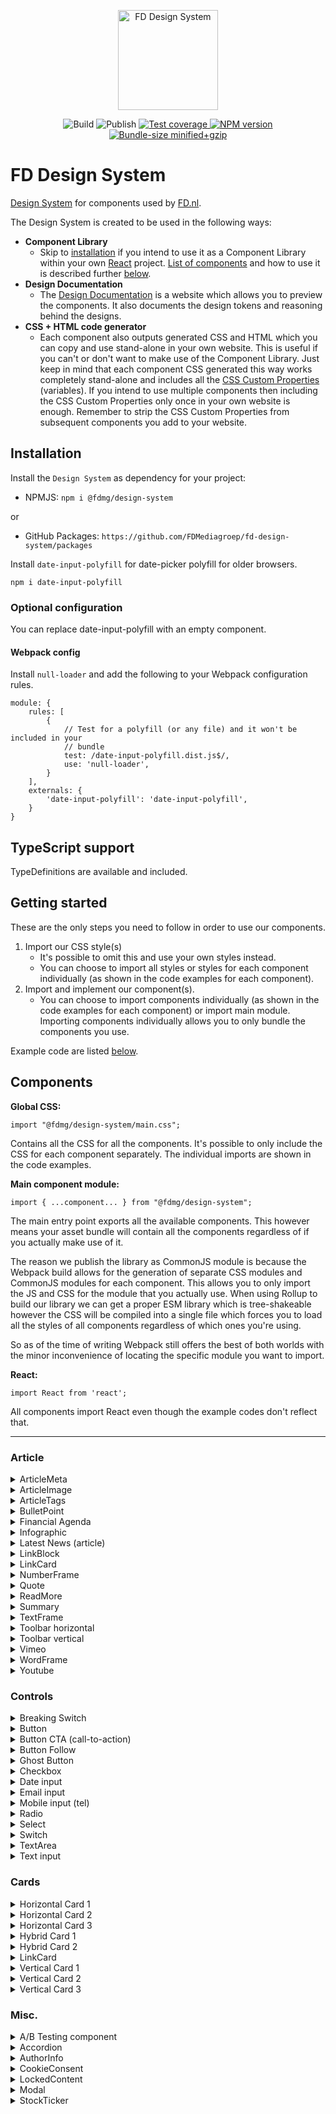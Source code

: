 <p align="center">
    <a href="https://design-system.fd.nl" target="_BLANK">
        <img width="160" src="https://github.com/FDMediagroep/fd-design-system/raw/master/public/assets/icons/logo.svg?sanitize=true" alt="FD Design System">
    </a>
</p>

<p align="center">
    <span>
        <img src="https://github.com/FDMediagroep/fd-design-system/workflows/Build/badge.svg" alt="Build"/>
    </span>
    <span>
        <img src="https://github.com/FDMediagroep/fd-design-system/workflows/Publish/badge.svg" alt="Publish"/>
    </span>
    <a href="https://coveralls.io/github/FDMediagroep/fd-design-system?branch=master" target="_blank">
        <img src="https://coveralls.io/repos/github/FDMediagroep/fd-design-system/badge.svg?branch=master" alt="Test coverage"/>
    </a>
    <a href="https://npmjs.com/package/@fdmg%2Fdesign-system" target="_blank">
        <img src="https://img.shields.io/npm/v/@fdmg/design-system?color=blue" alt="NPM version"/>
    </a>
    <a href="https://bundlephobia.com/result?p=@fdmg/design-system" target="_blank">
        <img src="https://img.shields.io/bundlephobia/minzip/@fdmg/design-system" alt="Bundle-size minified+gzip"/>
    </a>
</p>

# FD Design System

[Design System](https://design-system.fd.nl) for components used by [FD.nl](https://fd.nl).

The Design System is created to be used in the following ways:

-   **Component Library**
    -   Skip to [installation](#installation) if you intend to use it as a Component Library within your own [React](https://reactjs.org/) project. [List of components](#components) and how to use it is described further [below](#components).
-   **Design Documentation**
    -   The [Design Documentation](https://design-system.fd.nl) is a website which allows you to preview the components. It also documents the design tokens and reasoning behind the designs.
-   **CSS + HTML code generator**
    -   Each component also outputs generated CSS and HTML which you can copy and use stand-alone in your own website. This is useful if you can't or don't want to make use of the Component Library. Just keep in mind that each component CSS generated this way works completely stand-alone and includes all the [CSS Custom Properties](https://developer.mozilla.org/en-US/docs/Web/CSS/Using_CSS_custom_properties) (variables). If you intend to use multiple components then including the CSS Custom Properties only once in your own website is enough. Remember to strip the CSS Custom Properties from subsequent components you add to your website.

## Installation

Install the `Design System` as dependency for your project:

-   NPMJS: `npm i @fdmg/design-system`

or

-   GitHub Packages: `https://github.com/FDMediagroep/fd-design-system/packages`

Install `date-input-polyfill` for date-picker polyfill for older browsers.

`npm i date-input-polyfill`

### Optional configuration

You can replace date-input-polyfill with an empty component.

#### Webpack config

Install `null-loader` and add the following to your Webpack configuration rules.

```
module: {
    rules: [
        {
            // Test for a polyfill (or any file) and it won't be included in your
            // bundle
            test: /date-input-polyfill.dist.js$/,
            use: 'null-loader',
        }
    ],
    externals: {
        'date-input-polyfill': 'date-input-polyfill',
    }
}
```

## TypeScript support

TypeDefinitions are available and included.

## Getting started

These are the only steps you need to follow in order to use our components.

1. Import our CSS style(s)
    - It's possible to omit this and use your own styles instead.
    - You can choose to import all styles or styles for each component individually (as shown in the code examples for each component).
1. Import and implement our component(s).
    - You can choose to import components individually (as shown in the code examples for each component) or import main module. Importing components individually allows you to only bundle the components you use.

Example code are listed [below](#components).

## Components

**Global CSS:**

```
import "@fdmg/design-system/main.css";
```

Contains all the CSS for all the components. It's possible to only include the CSS for each component separately.
The individual imports are shown in the code examples.

**Main component module:**

```
import { ...component... } from "@fdmg/design-system";
```

The main entry point exports all the available components. This however means your asset bundle will contain all the components regardless of if you actually make use of it.

The reason we publish the library as CommonJS module is because the Webpack build allows for the generation of separate
CSS modules and CommonJS modules for each component. This allows you to only import the JS and CSS for the module that you actually use.
When using Rollup to build our library we can get a proper ESM library which is tree-shakeable however the CSS will be compiled into a single file which forces you to load all the styles of all components regardless of which ones you're using.

So as of the time of writing Webpack still offers the best of both worlds with the minor inconvenience of locating the specific module you want to import.

**React:**

```
import React from 'react';
```

All components import React even though the example codes don't reflect that.

---

### Article

<details>
<summary>ArticleMeta</summary>

Component CSS:

```
import "@fdmg/design-system/components/design-tokens/design-tokens.css";
import "@fdmg/design-system/components/article-meta/ArticleMeta.css";
```

```
import { ArticleMeta } from "@fdmg/design-system/components/input/ArticleMeta";

function Foo() {
    return (
        <ArticleMeta authors={["fullName": "Willem L."]}/>
    );
}
```

</details>

<details>
<summary>ArticleImage</summary>

[Demo](https://design-system.fd.nl/article-image)

Component CSS:

```
import "@fdmg/design-system/components/design-tokens/design-tokens.css";
import "@fdmg/design-system/components/article-image/ArticleImage.css";
```

```
import { ArticleImage } from "@fdmg/design-system/components/article-image/ArticleImage";

function Foo() {
    return (
        <ArticleImage
            baseUrl="https://images.example.com"
            caption="What a photo"
            credit="Foto: Willem L."
            fileName="image.jpg"/>
    );
}
```

</details>

<details>
<summary>ArticleTags</summary>

[Demo](https://design-system.fd.nl/article-tags)

Component CSS:

```
import "@fdmg/design-system/components/design-tokens/design-tokens.css";
import "@fdmg/design-system/components/article-tags/ArticleTags.css";
```

```
import { ArticleTags } from "@fdmg/design-system/components/article-tags/ArticleTags";

function Foo() {
    return (
        <ArticleTags
            onDisableAlertClick={() => {}}
            onEnableAlertClick={() => {}}
            onFollowClick={() => {}}
            onUnfollowClick={() => {}}
            title="Volgen via mijn nieuws"
            titleLink="https://fd.nl/mijn-nieuws"
            tags={[
                {
                    tag: 'Detailhandel',
                    uuid: '1',
                },
                {
                    selected: true,
                    tag: 'Eten & Drinken',
                    uuid: '2',
                },
                {
                    alertSelected: true,
                    selected: true,
                    tag: 'Supermarkt',
                    uuid: '3',
                },
            ]}
        />
    );
}
```

</details>

<details>
<summary>BulletPoint</summary>

[Demo](https://design-system.fd.nl/article-bullet-point)

Component CSS:

```
import "@fdmg/design-system/components/design-tokens/design-tokens.css";
import "@fdmg/design-system/components/bullet-point/BulletPoint.css";
```

```
import { BulletPoint } from "@fdmg/design-system/components/bullet-point/BulletPoint";

function Foo() {
    return (
        <BulletPoint bullets={["bullet 1" "bullet 2"]}/>
    );
}
```

</details>

<details>
<summary>Financial Agenda</summary>

[Demo](https://design-system.fd.nl/financial-agenda)

Component CSS:

```
import "@fdmg/design-system/components/design-tokens/design-tokens.css";
import "@fdmg/design-system/components/financial-agenda/FinancialAgenda.css";
```

```
import { FinancialAgenda } from "@fdmg/design-system/components/financial-agenda/FinancialAgenda";

function Foo() {
    return (
        <FinancialAgenda
            agendaItems={[
                {
                    date: '25 mei',
                    source: 'VK',
                    description:
                        'Bankholiday - financiële markten gesloten',
                },
                {
                    date: '25 mei',
                    source: 'VS',
                    description:
                        'Memorial day - financiële markten gesloten',
                },
            ]}
        />
    );
}
```

</details>

<details>
<summary>Infographic</summary>

[Demo](https://design-system.fd.nl/article-infographic)

Component CSS:

```
import "@fdmg/design-system/components/design-tokens/design-tokens.css";
import "@fdmg/design-system/components/infographic/Infographic.css";
```

```
import { Infographic } from "@fdmg/design-system/components/infographic/Infographic";

function Foo() {
    return (
        <Infographic src="https://example.com/image.png" height="400" />
    );
}
```

</details>

<details>
<summary>Latest News (article)</summary>

[Demo](https://design-system.fd.nl/article-latest-news)

Component CSS:

```
import "@fdmg/design-system/components/design-tokens/design-tokens.css";
import "@fdmg/design-system/components/article-latest-news/ArticlelatestNews.css";
```

```
import { ArticleLatestNews } from "@fdmg/design-system/components/article-latest-news/ArticleLatestNews";

function Foo() {
    return (
        <ArticleLatestNews
            news={[
                {
                    uuid: '1',
                    dateTime: `11:18`,
                    title: `Provinciale lijsttrekkers CDA: stop met 'drammen en dromen' over klimaat`,
                    url: `https://fd.nl/economie-politiek/1288207/provinciale-lijsttrekkers-cda-stop-met-drammen-en-dromen-over-klimaat`,
                },
                {
                    uuid: '2',
                    dateTime: `11:15`,
                    title: `Luchtvaartbedrijf Germania valt om`,
                    url: `https://fd.nl/ondernemen/1288215/luchtvaartbedrijf-germania-valt-om`,
                    isRead: true,
                },
                {
                    uuid: '3',
                    dateTime: `11:10`,
                    title: `Britse dienstensector krijgt harde tik van brexit`,
                    url: `https://fd.nl/economie-politiek/1288213/britse-dienstensector-krijgt-harde-tik-van-brexit`,
                },
                {
                    uuid: '4',
                    dateTime: `11:00`,
                    title: `DNB: Bovag-garantie toch geen verzekering`,
                    url: `https://fd.nl/ondernemen/1288299/dnb-bovag-garantie-toch-geen-verzekering`,
                },
            ]}
        />
    );
}
```

</details>

<details>
<summary>LinkBlock</summary>

[Demo](https://design-system.fd.nl/article-link-block)

Component CSS:

```
import "@fdmg/design-system/components/design-tokens/design-tokens.css";
import "@fdmg/design-system/components/article-link-block/LinkBlock.css";
```

```
import { LinkBlock } from "@fdmg/design-system/components/article-link-block/LinkBlock";

function Foo() {
    return (
        <LinkBlock title="Read more" description="Click here to read all about it" url="https://fd.nl"/>
    );
}
```

</details>

<details>
<summary>LinkCard</summary>

[Demo](https://design-system.fd.nl/article-link-card)

Component CSS:

```
import "@fdmg/design-system/components/design-tokens/design-tokens.css";
import "@fdmg/design-system/components/article-link-card/LinkCard.css";
```

```
import { LinkCard as ArticleLinkCard } from "@fdmg/design-system/components/article-link-card/LinkCard";

function Foo() {
    return (
        <ArticleLinkCard
            link="/mijn-nieuws"
            title="Beheer"
            linkText="Ga naar laatste nieuws"
        />
    );
}
```

</details>

<details>
<summary>NumberFrame</summary>

[Demo](https://design-system.fd.nl/numberframe)

Component CSS:

```
import "@fdmg/design-system/components/design-tokens/design-tokens.css";
import "@fdmg/design-system/components/numberframe/NumberFrame.css";
```

```
import { NumberFrame } from "@fdmg/design-system/components/numberframe/NumberFrame";

function Foo() {
    return (
        <NumberFrame
            number=`80%`,
            description=`of the statistiscs found on the internet are lies`
        />
    );
}
```

</details>

<details>
<summary>Quote</summary>

[Demo](https://design-system.fd.nl/quote)

Component CSS:

```
import "@fdmg/design-system/components/design-tokens/design-tokens.css";
import "@fdmg/design-system/components/quote/Quote.css";
```

```
import { Quote } from "@fdmg/design-system/components/quote/Quote";

function Foo() {
    return (
        <Quote
            blockquote={`This is the quote text`},
            figcaption={`Willem L.`}

        />
    );
}
```

</details>

<details>
<summary>ReadMore</summary>

[Demo](https://design-system.fd.nl/readmore)

Component CSS:

```
import "@fdmg/design-system/components/design-tokens/design-tokens.css";
import "@fdmg/design-system/components/readmore/ReadMore.css";
```

```
import { ReadMore } from "@fdmg/design-system/components/readmore/ReadMore";

function Foo() {
    return (
        <ReadMore
            title=`Lees ook`,
            links=[
                `A <a href="http://fd.nl">link</a>`,
                `Another <a href="https://www.willemliu.nl">link</a>`
            ]
        />
    );
}
```

</details>

<details>
<summary>Summary</summary>

[Demo](https://design-system.fd.nl/article-summary)

Component CSS:

```
import "@fdmg/design-system/components/design-tokens/design-tokens.css";
import "@fdmg/design-system/components/article-summary/Summary.css";
```

```
import { Summary } from "@fdmg/design-system/components/article-summary/Summary";

function Foo() {
    return (
        <Summary
            title="Samenvatting"
            summaries=[
                "Bulletpoint samenvatting 1"
                "Bulletpoint samenvatting 2"
                "Bulletpoint samenvatting 3"
            ]/>
    );
}
```

</details>

<details>
<summary>TextFrame</summary>

[Demo](https://design-system.fd.nl/textframe)

Component CSS:

```
import "@fdmg/design-system/components/design-tokens/design-tokens.css";
import "@fdmg/design-system/components/textframe/TextFrame.css";
```

```
import { TextFrame } from "@fdmg/design-system/components/textframe/TextFrame";

function Foo() {
    return (
        <TextFrame
            title=`TextFrame test`,
            description=`Aenean lacinia bibendum nulla sed consectetur. Donec id elit non
mi porta gravida at eget metus. Cum sociis natoque penatibus et
magnis dis parturient montes, nascetur ridiculus mus.`
        />
    );
}
```

</details>

<details>
<summary>Toolbar horizontal</summary>

[Demo](https://design-system.fd.nl/toolbar/horizontal)

Component CSS:

```
import "@fdmg/design-system/components/design-tokens/design-tokens.css";
import "@fdmg/design-system/components/toolbar/HorizontalToolbar.css";
```

```
import { HorizontalToolbar } from "@fdmg/design-system/components/toolbar/HorizontalToolbar";

function Foo() {
    return (
        <HorizontalToolbar
            id="12345"
            bookmarked={bookmarked}
            onClick={handleClick}
        />
    );
}
```

</details>

<details>
<summary>Toolbar vertical</summary>

[Demo](https://design-system.fd.nl/toolbar/vertical)

Component CSS:

```
import "@fdmg/design-system/components/design-tokens/design-tokens.css";
import "@fdmg/design-system/components/toolbar/VerticalToolbar.css";
```

```
import { VerticalToolbar } from "@fdmg/design-system/components/toolbar/VerticalToolbar";

function Foo() {
    return (
        <VerticalToolbar
            id="12345"
            bookmarked={bookmarked}
            onClick={handleClick}
        />
    );
}
```

</details>

<details>
<summary>Vimeo</summary>

Component CSS:

```
import "@fdmg/design-system/components/design-tokens/design-tokens.css";
import "@fdmg/design-system/components/vimeo/Vimeo.css";
```

```
import { Vimeo } from "@fdmg/design-system/components/vimeo/Vimeo";

function Foo() {
    return (
        <Vimeo id="<vimeo id>" />
    );
}
```

</details>

<details>
<summary>WordFrame</summary>

[Demo](https://design-system.fd.nl/wordframe)

Component CSS:

```
import "@fdmg/design-system/components/design-tokens/design-tokens.css";
import "@fdmg/design-system/components/wordframe/WordFrame.css";
```

```
import { WordFrame } from "@fdmg/design-system/components/wordframe/WordFrame";

function Foo() {
    return (
        <WordFrame
            title=`WordFrame test`,
            description=`Aenean lacinia bibendum nulla sed consectetur. Donec id elit non
mi porta gravida at eget metus. Cum sociis natoque penatibus et
magnis dis parturient montes, nascetur ridiculus mus.`
        />
    );
}
```

</details>

<details>
<summary>Youtube</summary>

Component CSS:

```
import "@fdmg/design-system/components/design-tokens/design-tokens.css";
import "@fdmg/design-system/components/youtube/Youtube.css";
```

```
import { Youtube } from "@fdmg/design-system/components/youtube/Youtube";

function Foo() {
    return (
        <Youtube id="<Youtube id>" />
    );
}
```

</details>

### Controls

<details>
<summary>Breaking Switch</summary>

[Demo](https://design-system.fd.nl/input/breaking-switch)

Component CSS:

```
import "@fdmg/design-system/components/design-tokens/design-tokens.css";
import "@fdmg/design-system/components/input/BreakingSwitch.css";
```

```
import { BreakingSwitch } from "@fdmg/design-system/components/input/BreakingSwitch";

interface Props {
    checked?: boolean;
}

function Foo(props: Props) {
    const [checked, setChecked] = useState(props.checked);

    function handleChange(e: React.ChangeEvent<HTMLInputElement>) {
        setChecked(e.currentTarget.checked);
    }

    return (
        <BreakingSwitch
            label="Label of the switch"
            checked={checked}
            onChange={handleChange}
        />
    );
}
```

</details>

<details>
<summary>Button</summary>

[Demo](https://design-system.fd.nl/button/default)

Component CSS:

```
import "@fdmg/design-system/components/design-tokens/design-tokens.css";
import "@fdmg/design-system/components/button/Button.css";
```

```
import { Button } from "@fdmg/design-system/components/button/Button";

function Foo() {
    function handleClick() {
        console.log('clicked');
    }

    return (
        <Button onClick={handleClick}>Click me!</Button>
    );
}
```

</details>

<details>
<summary>Button CTA (call-to-action)</summary>

[Demo](https://design-system.fd.nl/button/cta)

Component CSS:

```
import "@fdmg/design-system/components/design-tokens/design-tokens.css";
import "@fdmg/design-system/components/button/ButtonCta.css";
```

```
import { ButtonCta } from "@fdmg/design-system/components/button/ButtonCta";

function Foo() {
    function handleClick() {
        console.log('clicked');
    }

    return (
        <ButtonCta onClick={handleClick}>Click me!</ButtonCta>
    );
}
```

</details>

<details>
<summary>Button Follow</summary>

[Demo](https://design-system.fd.nl/button/follow)

Component CSS:

```
import "@fdmg/design-system/components/design-tokens/design-tokens.css";
import "@fdmg/design-system/components/button/ButtonFollow.css";
```

```
import { useState } from 'react';
import { ButtonFollow } from "@fdmg/design-system/components/button/ButtonFollow";

function Foo() {
    const [follow, setFollow] = useState(false);
    function handleClick() {
        console.log('clicked');
        setFollow(!follow);
    }

    return (
        <ButtonFollow selected={follow} onClick={handleClick}>Click me!</ButtonFollow>
    );
}
```

</details>

<details>
<summary>Ghost Button</summary>

[Demo](https://design-system.fd.nl/button/ghost)

Component CSS:

```
import "@fdmg/design-system/components/design-tokens/design-tokens.css";
import "@fdmg/design-system/components/button/ButtonGhost.css";
```

```
import { ButtonGhost } from "@fdmg/design-system/components/button/ButtonGhost";

function Foo() {
    function handleClick() {
        console.log('clicked');
    }

    return (
        <ButtonGhost onClick={handleClick}>Click me!</ButtonGhost>
    );
}
```

</details>

<details>
<summary>Checkbox</summary>

[Demo](https://design-system.fd.nl/input/checkbox)

Component CSS:

```
import "@fdmg/design-system/components/design-tokens/design-tokens.css";
import "@fdmg/design-system/components/input/Checkbox.css";
```

```
import { Checkbox } from "@fdmg/design-system/components/input/Checkbox";

function Foo() {
    return (
        <Switch
            id="idOfCheckbox"
            label=`Label of the checkbox`
        />
    );
}
```

</details>

<details>
<summary>Date input</summary>

[Demo](https://design-system.fd.nl/input/dateinput)

Component CSS:

```
import "@fdmg/design-system/components/design-tokens/design-tokens.css";
import "@fdmg/design-system/components/input/TextInput.css";
```

```
import { TextInput } from "@fdmg/design-system/components/input/TextInput";

function Foo() {
    return (
        <TextInput id="demoDateInput" type="date" label="Birthday" />
    );
}
```

</details>

<details>
<summary>Email input</summary>

[Demo](https://design-system.fd.nl/input/emailinput)

Component CSS:

```
import "@fdmg/design-system/components/design-tokens/design-tokens.css";
import "@fdmg/design-system/components/input/TextInput.css";
```

```
import { TextInput, Patterns } from "@fdmg/design-system/components/input/TextInput";

function Foo() {
    return (
        <TextInput id="demoEmailInput" type="email" label="E-mail" pattern={Patterns.EMAIL} required={true} />
    );
}
```

</details>

<details>
<summary>Mobile input (tel)</summary>

[Demo](https://design-system.fd.nl/input/mobileinput)

Component CSS:

```
import "@fdmg/design-system/components/design-tokens/design-tokens.css";
import "@fdmg/design-system/components/input/TextInput.css";
```

```
import { TextInput, Patterns } from "@fdmg/design-system/components/input/TextInput";

function Foo() {
    return (
        <TextInput id="demoMobileInput" type="tel" label="E-mail" pattern={Patterns.MOBILE} required={true} />
    );
}
```

</details>

<details>
<summary>Radio</summary>

[Demo](https://design-system.fd.nl/input/radio)

Component CSS:

```
import "@fdmg/design-system/components/design-tokens/design-tokens.css";
import "@fdmg/design-system/components/input/Radio.css";
```

```
import { Radio } from "@fdmg/design-system/components/input/Radio";

function Foo() {
    return (
        <>
            <Radio
                id="idOfRadio"
                name="groupName"
                label=`Label of the radio button`
                defaultChecked={true}
            />
            <Radio
                id="idOfRadio2"
                name="groupName"
                label=`Label of the radio button`
            />
        </>
    );
}
```

</details>

<details>
<summary>Select</summary>

[Demo](https://design-system.fd.nl/input/select)

Component CSS:

```
import "@fdmg/design-system/components/design-tokens/design-tokens.css";
import "@fdmg/design-system/components/input/Select.css";
```

```
import { Select } from "@fdmg/design-system/components/input/Select";

function Foo() {
    return (
        <Select
            id="demoSelect"
            label="Aanhef"
            errorMessage="Kies uw aanhef"
            required={true}
            description="Disabled select field"
        >
            <option value="">-- aanhef --</option>
            <option value="dhr">Dhr.</option>
            <option value="mevr">Mevr.</option>
            <option value="mw">Mw.</option>
            <option value="drs">Drs.</option>
            <option value="Prof">Prof.</option>
        </Select>
    );
}
```

</details>

<details>
<summary>Switch</summary>

[Demo](https://design-system.fd.nl/input/switch)

Component CSS:

```
import "@fdmg/design-system/components/design-tokens/design-tokens.css";
import "@fdmg/design-system/components/input/Switch.css";
```

```
import { Switch } from "@fdmg/design-system/components/input/Switch";

function Foo() {
    return (
        <Switch
            id="idOfSwitch"
            label=`Label of the switch`
        />
    );
}
```

</details>

<details>
<summary>TextArea</summary>

[Demo](https://design-system.fd.nl/input/textarea)

Component CSS:

```
import "@fdmg/design-system/components/design-tokens/design-tokens.css";
import "@fdmg/design-system/components/input/TextArea.css";
```

```
import { TextArea } from "@fdmg/design-system/components/input/TextArea";

function Foo() {
    return (
        <TextArea id="demoTextArea" label="Biography" required={true} />
    );
}
```

</details>

<details>
<summary>Text input</summary>

[Demo](https://design-system.fd.nl/input/textinput)

Component CSS:

```
import "@fdmg/design-system/components/design-tokens/design-tokens.css";
import "@fdmg/design-system/components/input/TextInput.css";
```

```
import { TextInput } from "@fdmg/design-system/components/input/TextInput";

function Foo() {
    return (
        <TextInput id="demoTextInput" label="Name" placeholder="Willem Liu" />
    );
}
```

</details>

### Cards

<details>
<summary>Horizontal Card 1</summary>

[Demo](https://design-system.fd.nl/card/horizontal-1)

Component CSS:

```
import "@fdmg/design-system/components/design-tokens/design-tokens.css";
import "@fdmg/design-system/components/card/HorizontalCard1.css";
```

```
import { HorizontalCard1 } from "@fdmg/design-system/components/card/HorizontalCard1";

function Foo() {
    return (
        <HorizontalCard1
            id="1343811"
            url="https://fd.nl/ondernemen/1343811/omzet-alfen-in-eerste-coronakwartaal-58"
            imageUrl="https://images.fd.nl/C_yJRp_QqzybEdlK4D6SibEUxiA.jpg?rect=.0,.0,.73375,.9999999999999999&fit=crop&crop=faces&auto=format&q=45&w=300"
            label="Energie"
            time="08:10"
            title="Omzet Alfen stijgt in eerste coronakwartaal met 58%"
        />
    );
}
```

</details>

<details>
<summary>Horizontal Card 2</summary>

[Demo](https://design-system.fd.nl/card/horizontal-2)

Component CSS:

```
import "@fdmg/design-system/components/design-tokens/design-tokens.css";
import "@fdmg/design-system/components/card/HorizontalCard2.css";
```

```
import { HorizontalCard2 } from "@fdmg/design-system/components/card/HorizontalCard2";

function Foo() {
    return (
        <HorizontalCard2
            id="1343052"
            url="https://fd.nl/futures/1343052/levensgevaarlijk-libanon"
            label="Levensgevaarlijk Libanon"
            time="13:11"
            title="Omgekeerde kruistocht"
            intro="Ondanks een op het eerste gezicht veel gevaarlijker levensstijl, verschilt de levensverwachting van Libanezen nog maar drie jaar met die van ons."
        />
    );
}
```

</details>

<details>
<summary>Horizontal Card 3</summary>

[Demo](https://design-system.fd.nl/card/horizontal-3)

Component CSS:

```
import "@fdmg/design-system/components/design-tokens/design-tokens.css";
import "@fdmg/design-system/components/card/HorizontalCard3.css";
```

```
import { HorizontalCard3 } from "@fdmg/design-system/components/card/HorizontalCard3";

function Foo() {
    return (
        <HorizontalCard3
            id="1343052"
            url="https://fd.nl/futures/1343052/levensgevaarlijk-libanon"
            label="Levensgevaarlijk Libanon"
            time="13:11"
            title="Omgekeerde kruistocht"
            printTitle="De kruistocht in reverse"
            intro="Ondanks een op het eerste gezicht veel gevaarlijker levensstijl, verschilt de levensverwachting van Libanezen nog maar drie jaar met die van ons."
        />
    );
}
```

</details>

<details>
<summary>Hybrid Card 1</summary>

[Demo](https://design-system.fd.nl/card/hybrid-1)

Component CSS:

```
import "@fdmg/design-system/components/design-tokens/design-tokens.css";
import "@fdmg/design-system/components/card/HybridCard1.css";
```

```
import { HybridCard1 } from "@fdmg/design-system/components/card/HybridCard1";

function Foo() {

    function handleBookmark(e) {
        console.log(e);
    }

    return (
        <HybridCard1
            id="1343052"
            url="https://fd.nl/futures/1343052/levensgevaarlijk-libanon"
            imageUrl="https://images.fd.nl/2V1xFJ-1OddgzcJgKmiPOv0t4yY.jpg?fit=crop&crop=faces&auto=format&q=45&w=300"
            imageUrlS="https://images.fd.nl/2V1xFJ-1OddgzcJgKmiPOv0t4yY.jpg?fit=crop&crop=faces&auto=format&q=45&w=300"
            imageUrlM="https://images.fd.nl/2V1xFJ-1OddgzcJgKmiPOv0t4yY.jpg?fit=crop&crop=faces&auto=format&q=45&w=351&h=234"
            imageUrlL="https://images.fd.nl/2V1xFJ-1OddgzcJgKmiPOv0t4yY.jpg?fit=crop&crop=faces&auto=format&q=45&w=599&h=399"
            label="Levensgevaarlijk Libanon"
            time="13:11"
            title="Omgekeerde kruistocht"
            intro="Ondanks een op het eerste gezicht veel gevaarlijker levensstijl, verschilt de levensverwachting van Libanezen nog maar drie jaar met die van ons."
            bookmarked={false}
            onBookmark={handleBookmark}
        />
    );
}
```

</details>

<details>
<summary>Hybrid Card 2</summary>

[Demo](https://design-system.fd.nl/card/hybrid-2)

Component CSS:

```
import "@fdmg/design-system/components/design-tokens/design-tokens.css";
import "@fdmg/design-system/components/card/HybridCard2.css";
```

```
import { HybridCard2 } from "@fdmg/design-system/components/card/HybridCard2";

function Foo() {

    function handleBookmark(e) {
        console.log(e);
    }

    return (
        <HybridCard2
            id="1343052"
            url="https://fd.nl/futures/1343052/levensgevaarlijk-libanon"
            label="Levensgevaarlijk Libanon"
            time="13:11"
            title="Omgekeerde kruistocht"
            intro="Ondanks een op het eerste gezicht veel gevaarlijker levensstijl, verschilt de levensverwachting van Libanezen nog maar drie jaar met die van ons."
            bookmarked={false}
            onBookmark={handleBookmark}
        />
    );
}
```

</details>

<details>
<summary>LinkCard</summary>

[Demo](https://design-system.fd.nl/card/link-card)

Component CSS:

```
import "@fdmg/design-system/components/design-tokens/design-tokens.css";
import "@fdmg/design-system/components/card/LinkCard.css";
```

```
import { LinkCard } from "@fdmg/design-system/components/card/LinkCard";

function Foo() {
    return (
        <LinkCard
            link="/mijn-nieuws"
            title="Beheer"
            linkText="Ga naar laatste nieuws"
        />
    );
}
```

</details>

<details>
<summary>Vertical Card 1</summary>

[Demo](https://design-system.fd.nl/card/vertical-1)

Component CSS:

```
import "@fdmg/design-system/components/design-tokens/design-tokens.css";
import "@fdmg/design-system/components/card/VerticalCard1.css";
```

```
import { VerticalCard1 } from "@fdmg/design-system/components/card/VerticalCard1";

function Foo() {

    function handleBookmark(e) {
        console.log(e);
    }

    return (
        <VerticalCard1
            id="1343052"
            url="https://fd.nl/futures/1343052/levensgevaarlijk-libanon"
            imageUrl="https://images.fd.nl/Cz9PTU-el_agiaSDvJOfmwrvu6g.jpg?rect=.0%2c.0428571428571429%2c.9999999999999999%2c.95&fit=crop&crop=faces&auto=format&q=45&w=599&h=399"
            imageUrlS="https://images.fd.nl/Cz9PTU-el_agiaSDvJOfmwrvu6g.jpg?rect=.0%2c.0428571428571429%2c.9999999999999999%2c.95&fit=crop&crop=faces&auto=format&q=45&w=599&h=399"
            imageUrlM="https://images.fd.nl/Cz9PTU-el_agiaSDvJOfmwrvu6g.jpg?rect=.0%2c.0428571428571429%2c.9999999999999999%2c.95&fit=crop&crop=faces&auto=format&q=45&w=351&h=234"
            imageUrlL="https://images.fd.nl/Cz9PTU-el_agiaSDvJOfmwrvu6g.jpg?rect=.0%2c.0428571428571429%2c.9999999999999999%2c.95&fit=crop&crop=faces&auto=format&q=45&w=599&h=399"
            label="Levensgevaarlijk Libanon"
            time="13:11"
            title="Omgekeerde kruistocht"
            intro="Ondanks een op het eerste gezicht veel gevaarlijker levensstijl, verschilt de levensverwachting van Libanezen nog maar drie jaar met die van ons."
            bookmarked={false}
            onBookmark={handleBookmark}
        />
    );
}
```

</details>

<details>
<summary>Vertical Card 2</summary>

[Demo](https://design-system.fd.nl/card/vertical-2)

Component CSS:

```
import "@fdmg/design-system/components/design-tokens/design-tokens.css";
import "@fdmg/design-system/components/card/VerticalCard2.css";
```

```
import { VerticalCard2 } from "@fdmg/design-system/components/card/VerticalCard2";

function Foo() {
    return (
        <VerticalCard2
            id="1343052"
            url="https://fd.nl/futures/1343052/levensgevaarlijk-libanon"
            imageUrl="https://images.fd.nl/Cz9PTU-el_agiaSDvJOfmwrvu6g.jpg?rect=.0%2c.0428571428571429%2c.9999999999999999%2c.95&fit=crop&crop=faces&auto=format&q=45&w=599&h=399"
            imageUrlS="https://images.fd.nl/Cz9PTU-el_agiaSDvJOfmwrvu6g.jpg?rect=.0%2c.0428571428571429%2c.9999999999999999%2c.95&fit=crop&crop=faces&auto=format&q=45&w=599&h=399"
            imageUrlM="https://images.fd.nl/Cz9PTU-el_agiaSDvJOfmwrvu6g.jpg?rect=.0%2c.0428571428571429%2c.9999999999999999%2c.95&fit=crop&crop=faces&auto=format&q=45&w=351&h=234"
            imageUrlL="https://images.fd.nl/Cz9PTU-el_agiaSDvJOfmwrvu6g.jpg?rect=.0%2c.0428571428571429%2c.9999999999999999%2c.95&fit=crop&crop=faces&auto=format&q=45&w=599&h=399"
            title="Omgekeerde kruistocht"
            intro="Ondanks een op het eerste gezicht veel gevaarlijker levensstijl, verschilt de levensverwachting van Libanezen nog maar drie jaar met die van ons."
        />
    );
}
```

</details>

<details>
<summary>Vertical Card 3</summary>

[Demo](https://design-system.fd.nl/card/vertical-3)

Component CSS:

```
import "@fdmg/design-system/components/design-tokens/design-tokens.css";
import "@fdmg/design-system/components/card/VerticalCard3.css";
```

```
import { VerticalCard3 } from "@fdmg/design-system/components/card/VerticalCard3";

function Foo() {
    return (
        <VerticalCard3
            id="1321841"
            url="https://fd.nl/ondernemen/1321841/den-haag-zet-druk-op-pandeigenaren-om-huurverlaging-winkeliers-te-slikken"
            imageUrl="https://fd-external-development.imgix.net/b2ee977d67c3a1b815ed2855a5ae02f2357e6062.jpg?rect=.0%2c.0018761726078799%2c.9999999999999999%2c.99812382739212&fit=crop&crop=faces&auto=format&q=45&w=560&h=315"
            imageUrlS="https://fd-external-development.imgix.net/b2ee977d67c3a1b815ed2855a5ae02f2357e6062.jpg?rect=.0%2c.0018761726078799%2c.9999999999999999%2c.99812382739212&fit=crop&crop=faces&auto=format&q=45&w=560&h=315"
            imageUrlM="https://fd-external-development.imgix.net/b2ee977d67c3a1b815ed2855a5ae02f2357e6062.jpg?rect=.0%2c.0637898686679174%2c.9999999999999999%2c.8442776735459663&fit=crop&crop=faces&auto=format&q=45&w=944&h=531"
            imageUrlL="https://fd-external-development.imgix.net/b2ee977d67c3a1b815ed2855a5ae02f2357e6062.jpg?rect=.0%2c.0637898686679174%2c.9999999999999999%2c.8442776735459663&fit=crop&crop=faces&auto=format&q=45&w=944&h=531"
            label="Detailhandel"
            title="Den Haag zet druk op verhuurders om huurverlaging te slikken"
            intro="Het Rijk sluit overheidsingrijpen niet uit om een akkoord tussen verhuurders en winkeliers af te dwingen, nu onderhandelingen moeizaam verlopen."
        />
    );
}
```

</details>

### Misc.

<details>
<summary>A/B Testing component</summary>

[Demo](https://design-system.fd.nl/ab)

Component CSS:

```
import "@fdmg/design-system/components/design-tokens/design-tokens.css";
import "@fdmg/design-system/components/ab/ab.css"; // For debug options layout
```

```
import { Experiment, Variant, ABProvider } from "@fdmg/design-system/components/ab/ab";

function Foo() {
    return (
        <ABProvider>
            <Experiment
                name="globally-unique-experiment-name"
                debugUriParam="ABdebug=true"
                onClick={console.log}
                onRunExperiment={console.log}
            >
                <Variant name="A" onClick={console.log}>
                    <h1>Headline 1</h1>
                </Variant>
                <Variant name="B" onClick={console.log}>
                    <h1>Headline 2</h1>
                </Variant>
            </Experiment>
        </ABProvider>
    );
}
```

</details>

<details>
<summary>Accordion</summary>

[Demo](https://design-system.fd.nl/accordion)

Component CSS:

```
import "@fdmg/design-system/components/design-tokens/design-tokens.css";
import "@fdmg/design-system/components/accordion/Accordion.css";
```

```
import { Accordion } from '@fdmg/design-system/components/accordion/Accordion';

function Foo() {
    return (
        <Accordion items={[
            {
                title: 'title',
                content: <span>description</span>,
            },
        ]} />
    );
}
```

</details>

<details>
<summary>AuthorInfo</summary>

[Demo](https://design-system.fd.nl/author-info)

Component CSS:

```
import "@fdmg/design-system/components/design-tokens/design-tokens.css";
import "@fdmg/design-system/components/author-info/AuthorInfo.css";
```

```
import { AuthorInfo } from '@fdmg/design-system/components/author-info/AuthorInfo';

function Foo() {
    return (
        <AuthorInfo
            description={
                <p>
                    Nelleke Trappenburg schrijft bij het FD over pensioenen:
                    dekkingsgraden, beleggingskosten, nieuwe wetgeving etc.
                    Eerder werkte zij onder meer op de beursredactie.
                </p>
            }
            imageUrl="https://images.fd.nl/ffa583e0c7fbc666934ecc326a88defc2773f4e9.jpeg?fit=crop&amp;crop=faces&amp;auto=format&amp;q=45&amp;cs=tinysrgb&amp;w=640&amp;h=640&amp;fm=jpg"
            title="Nelleke Trappenburg"
            followed={mode === 'dark'}
            onEmailClick={() => {}}
            onFollowAuthorClick={() => {}}
            onLinkedInClick={() => {}}
            onTwitterClick={() => {}}
        />
    );
}
```

</details>

<details>
<summary>CookieConsent</summary>

[Demo](https://design-system.fd.nl/cookieconsent#cookie-consent)

Component CSS:

```
import "@fdmg/design-system/components/design-tokens/design-tokens.css";
import "@fdmg/design-system/components/cookieconsent/CookieConsent.css";
```

```
import { CookieConsent } from '@fdmg/design-system/components/cookieconsent/CookieConsent';

function Foo() {
    return (
        <CookieConsent
            description={
                <>
                    <p>
                        FD Mediagroep (FDMG) en de daarbij horende
                        website: FD.nl en door haar geselecteerde
                        Partners hebben toegang tot uw gegevens en
                        gebruiken deze informatie voor de onderstaande
                        doeleinden. Klik op een doel om uw voorkeuren
                        aan te passen en om meer te weten te komen over
                        wie er om uw toestemming vraagt en/of rechtmatig
                        belang claimt om uw gegevens voor dat doel te
                        verwerken. Houd er rekening mee dat wanneer alle
                        doeleinden zijn geweigerd, dit een negatief
                        effect op bepaalde functies van de website kan
                        hebben.
                    </p>
                    <p>
                        Voor sommige doeleinden kunnen jouw
                        persoonsgegevens worden verwerkt op de
                        juridische grond van rechtmatig belang
                    </p>
                </>
            }
            title={
                <header className={styles.header}>
                    <h1>Cookies</h1>
                </header>
            }
            opened={true}
            onClose={() => {}}
        />
    );
}
```

</details>

<details>
<summary>LockedContent</summary>

[Demo](https://design-system.fd.nl/cookieconsent#locked-content)

Component CSS:

```
import "@fdmg/design-system/components/design-tokens/design-tokens.css";
import "@fdmg/design-system/components/cookieconsent/CookieConsent.css";
```

```
import { LockedContent } from '@fdmg/design-system/components/cookieconsent/CookieConsent';

function Foo() {
    return (
        <LockedContent
            vendorName="youtube"
            lockDescription={
                <p>
                    In verband met de door u gekozen
                    cookievoorkeuren kunnen wij deze Youtube-video
                    niet tonen. Klik hier om akkoord te gaan met de
                    cookievoorkeuren die nodig zijn om deze
                    Youtube-video te laden.
                </p>
            }
        >
            <div className="embed-container">
                <iframe
                    width="560"
                    height="315"
                    src="https://www.youtube-nocookie.com/embed/T_tN4CnushY"
                    frameBorder="0"
                    allow="accelerometer; autoplay; encrypted-media; gyroscope; picture-in-picture"
                    allowFullScreen
                />
            </div>
        </LockedContent>
    );
}
```

</details>

<details>
<summary>Modal</summary>

[Demo](https://design-system.fd.nl/modal)

Component CSS:

```
import "@fdmg/design-system/components/design-tokens/design-tokens.css";
import "@fdmg/design-system/components/modal/Modal.css";
```

```
import { Modal } from '@fdmg/design-system/components/modal/Modal';

function Foo() {
    return (
        <Modal opened={true} onClose={() => {}>
            <>
                <h2>Abonnement wijzigen of opzeggen</h2>
                <p>
                    Voor wijzigingen kunt u elk moment bellen. Voor
                    opzeggen geeft u dit uiterlijk 1 maand voor het
                    einde van de abonnements- of actieperiode
                    telefonisch door aan Klantenservice
                </p>
                <p>
                    <a href="tel:0800 666 6667">0800 666 6667</a>{' '}
                    (gratis, ma t/m vr 07.30 - 18.00 uur en za 07.30 -
                    11.30 uur).
                </p>
                <p>
                    Ook kijken we graag samen met u naar een
                    abonnementsvorm die wellicht beter bij u past.
                </p>
            </>
        </Modal>
    );
}
```

</details>

<details>
<summary>StockTicker</summary>

[Demo](https://design-system.fd.nl/stock-ticker)

Component CSS:

```
import "@fdmg/design-system/components/design-tokens/design-tokens.css";
import "@fdmg/design-system/components/stockticker/StockTicker.css";
```

```
import { StockTicker } from "@fdmg/design-system/components/stockticker/StockTicker";

function Foo() {
    return (
        <StockTicker
            title=`Lees ook`,
            links=[
                `A <a href="http://fd.nl">link</a>`,
                `Another <a href="https://www.willemliu.nl">link</a>`
            ]
        />
    );
}
```

</details>
